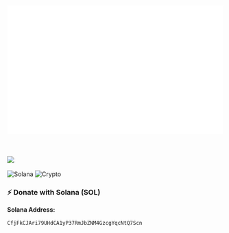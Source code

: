 <p>
  <img src="github-metrics.svg"/>
</p>

<br/>
<br/>

<a href="https://twitter.com/Miezhiko">
  <img src="https://img.shields.io/twitter/follow/Miezhiko.svg?style=social"/>
</a>

![Solana](https://img.shields.io/badge/Solana-9945FF?style=for-the-badge&logo=solana&logoColor=white)
![Crypto](https://img.shields.io/badge/Crypto-Donations-00D4AA?style=for-the-badge)

### ⚡ Donate with Solana (SOL)

**Solana Address:**
```
CfjFkCJAri79UHdCA1yP37RmJbZNM4GzcgYqcNtQ7Scn
```
